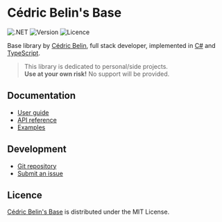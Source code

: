 # Cédric Belin's Base
![.NET](https://badgen.net/badge/.net/%3E%3D9.0/green) ![Version](https://badgen.net/badge/project/v0.31.0/blue) ![Licence](https://badgen.net/badge/licence/MIT/blue)

Base library by [Cédric Belin](https://cedric-belin.fr), full stack developer,
implemented in [C#](https://learn.microsoft.com/en-us/dotnet/csharp) and [TypeScript](https://www.typescriptlang.org).

> This library is dedicated to personal/side projects.  
> **Use at your own risk!** No support will be provided.

## Documentation
- [User guide](https://github.com/cedx/base/wiki)
- [API reference](https://cedx.github.io/base)
- [Examples](https://github.com/cedx/base/tree/main/example)

## Development
- [Git repository](https://github.com/cedx/base)
- [Submit an issue](https://github.com/cedx/base/issues)

## Licence
[Cédric Belin's Base](https://github.com/cedx/base) is distributed under the MIT License.
